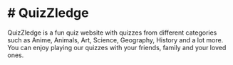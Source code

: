 # # QuizZledge

QuizZledge is a fun quiz website with quizzes from different categories such as Anime, Animals, Art, Science, Geography, History and a lot more.
You can enjoy playing our quizzes with your friends, family and your loved ones.
